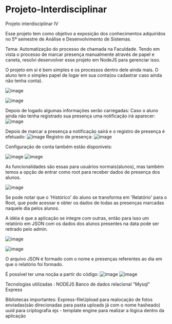 # Projeto-Interdisciplinar


Projeto interdisciplinar IV


Esse projeto tem como objetivo a exposição dos conhecimentos adquiridos no 5º semestre de Análise e Desenvolvimento de Sistemas.

Tema: Automatização do processo de chamada na Faculdade.
Tendo em vista o processo de marcar presença manualmente através de papel e caneta, resolvi desenvolver esse projeto em NodeJS para gerenciar isso.



O projeto em si é bem simples e os processos dentro dele ainda mais. O aluno tem o simples papel de logar em sua conta(ou cadastrar caso ainda não tenha conta).

![image](https://user-images.githubusercontent.com/101595139/175697787-dd6a1ce1-fece-495c-997f-8369427065d7.png)



![image](https://user-images.githubusercontent.com/101595139/175697561-44843d0e-c8b8-4bf6-a73e-0bf64aac632d.png)


Depois de logado algumas informações serão carregadas: 
Caso o aluno ainda não tenha registrado sua presença uma notificação irá aparecer: 
![image](https://user-images.githubusercontent.com/101595139/175698633-298d1ba3-8bf1-4a09-8c28-af6743de29f9.png)




Depois de marcar a presença a notificação sairá e o registro de presença é efetuado:
![image](https://user-images.githubusercontent.com/101595139/175698831-aaa92839-2dac-43d9-bc86-2605e24b6941.png)
Registro de presença:
![image](https://user-images.githubusercontent.com/101595139/175698971-00d3bdd4-775d-4358-ab30-3c440e9b4985.png)



Configuração de conta também estão disponíveis:

![image](https://user-images.githubusercontent.com/101595139/175699189-14e500b1-0895-444d-9152-87d9e9e4684d.png)
![image](https://user-images.githubusercontent.com/101595139/175699296-1f89028c-6d5c-4f96-a656-aec2841cb549.png)




As funcionalidades são essas para usuários normais(alunos), mas também temos a opção de entrar como root para receber dados de presença dos alunos.

![image](https://user-images.githubusercontent.com/101595139/175699687-ad437719-8ea0-4681-a4c9-f6b9e83fb2fe.png)

Se pode notar que o 'Histórico' do aluno se transforma em 'Relatório' para o Root, que pode acessar e obter os dados de todas as presenças marcadas naquele dia pelos
alunos.

A idéia é que a aplicação se integre com outras, então para isso um relatório em JSON com os dados dos alunos presentes na data pode ser retirado pelo admin.

![image](https://user-images.githubusercontent.com/101595139/176012644-1f8d13ad-94e8-4db0-9043-c1e2ce32ef1e.png)


![image](https://user-images.githubusercontent.com/101595139/176012717-8e826cb1-c042-4fba-b696-78574c0e94a6.png)

O arquivo JSON é formado com o nome e presenças referentes ao dia em que o relatório foi formado.

É possível ter uma noçãa a partir do código: 
![image](https://user-images.githubusercontent.com/101595139/176014076-364fc5d9-efcb-4e74-91df-2fd8f20a2667.png)
![image](https://user-images.githubusercontent.com/101595139/176014180-8d5ea979-0b36-4c35-8e53-a72f5e292a17.png)




Tecnologias utilizadas :
NODEJS
Banco de dados relacional "Mysql"
Express


Bibliotecas importantes:
Express-fileUpload para realocação de fotos enviadas(são direcionadas para pasta uploads já com o nome hasheado)
uuid para criptografia
ejs -  template engine para realizar a lógica dentro da aplicação
